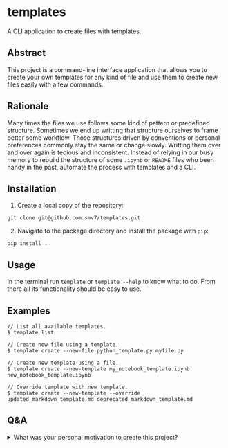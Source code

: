# templates

A CLI application to create files with templates.


## Abstract

This project is a command-line interface application that allows you to create your own templates for any kind of file
and use them to create new files easily with a few commands.

## Rationale

Many times the files we use follows some kind of pattern or predefined structure. Sometimes we end up writting that
structure ourselves to frame better some workflow. Those structures driven by conventions or personal preferences
commonly stay the same or change slowly. Writting them over and over again is tedious and inconsistent. Instead of
relying in our busy memory to rebuild the structure of some `.ipynb` or `README` files who been handy in the past,
automate the process with templates and a CLI.

## Installation

1. Create a local copy of the repository:
```console
git clone git@github.com:smv7/templates.git
```

2. Navigate to the package directory and install the package with `pip`:
```console
pip install .
```

## Usage

In the terminal run `template` or `template --help` to know what to do. From there all its functionality should be easy
to use.

## Examples

```console
// List all available templates.
$ template list  

// Create new file using a template.
$ template create --new-file python_template.py myfile.py

// Create new template using a file.
$ template create --new-template my_notebook_template.ipynb new_notebook_template.ipynb

// Override template with new template.
$ template create --new-template --override updated_markdown_template.md deprecated_markdown_template.md
```

## Q&A

<details>
<summary>What was your personal motivation to create this project?</summary>

I create this project to create jupyter notebook files (`.ipynb`) with a custom structure to frame data science
workflows better. The structure of the file was already developed by me (you can find it as the `ds-ipynb` built-in
template), but copying and pasting the file manually over and over was suboptimal.
*"I want to create notebooks with predefined structure with a simple command"* gave birth this project.
</details>

